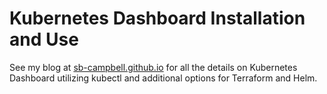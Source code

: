 # Kubernetes Dashboard Installation and Use

See my blog at [sb-campbell.github.io](sb-campbell.github.io) for all the details on Kubernetes Dashboard utilizing kubectl and additional options for Terraform and Helm.
